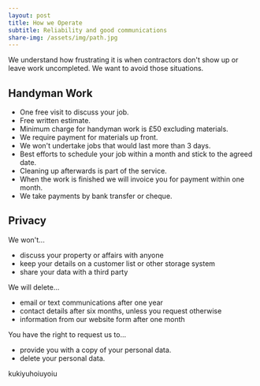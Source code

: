 ```yaml
---
layout: post
title: How we Operate
subtitle: Reliability and good communications
share-img: /assets/img/path.jpg
---
```


We understand how frustrating it is when contractors don't show up or leave work uncompleted. We want to avoid those situations.



## Handyman Work


  - One free visit to discuss your job.
  - Free written estimate.
  - Minimum charge for handyman work is £50 excluding materials.
  - We require payment for materials up front.
  - We won't undertake jobs that would last more than 3 days.
  - Best efforts to schedule your job within a month and stick to the agreed date.
  - Cleaning up afterwards is part of the service.
  - When the work is finished we will invoice you for payment within one month.
  - We take payments by bank transfer or cheque.

## Privacy

We won't...
  - discuss your property or affairs with anyone
  - keep your details on a customer list or other storage system
  - share your data with a third party

We will delete...
  - email or text communications after one year
  - contact details after six months, unless you request otherwise
  - information from our website form after one month

You have the right to request us to...
  - provide you with a copy of your personal data.
  - delete your personal data.



kukiyuhoiuyoiu




